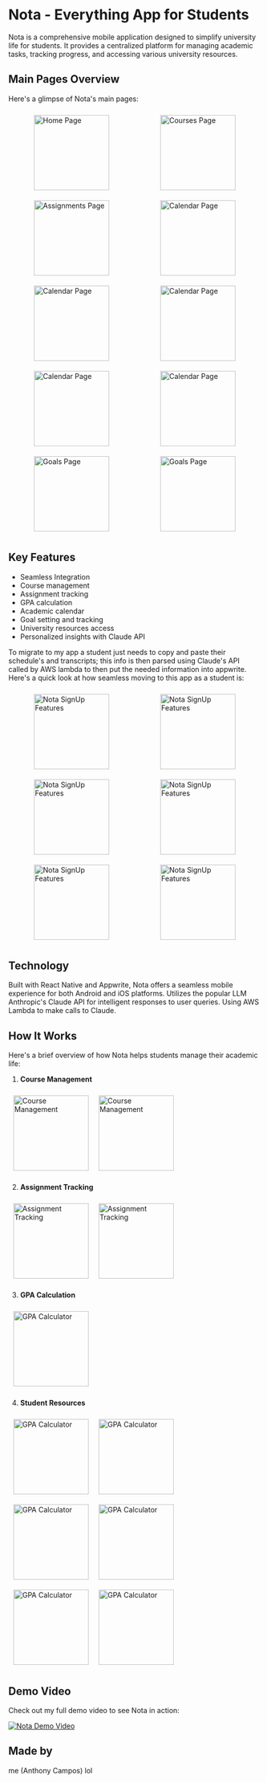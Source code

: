 # Nota - Everything App for Students

Nota is a comprehensive mobile application designed to simplify university life for students. It provides a centralized platform for managing academic tasks, tracking progress, and accessing various university resources.

## Main Pages Overview

Here's a glimpse of Nota's main pages:

<div style="display: flex; justify-content: space-around; flex-wrap: wrap;">
  <img src="NotaPics&Vids/IMG_3253.PNG" alt="Home Page" width="150" style="margin: 10px;"/>
  <img src="NotaPics&Vids/IMG_3254.PNG" alt="Courses Page" width="150" style="margin: 10px;"/>
  <img src="NotaPics&Vids/IMG_3257.PNG" alt="Assignments Page" width="150" style="margin: 10px;"/>
  <img src="NotaPics&Vids/IMG_3256.PNG" alt="Calendar Page" width="150" style="margin: 10px;"/>
  <img src="NotaPics&Vids/IMG_3263.PNG" alt="Calendar Page" width="150" style="margin: 10px;"/>
  <img src="NotaPics&Vids/IMG_3264.PNG" alt="Calendar Page" width="150" style="margin: 10px;"/>
  <img src="NotaPics&Vids/IMG_3261.PNG" alt="Calendar Page" width="150" style="margin: 10px;"/>
  <img src="NotaPics&Vids/IMG_3259.PNG" alt="Calendar Page" width="150" style="margin: 10px;"/>
  <img src="NotaPics&Vids/IMG_3267.PNG" alt="Goals Page" width="150" style="margin: 10px;"/>
  <img src="NotaPics&Vids/IMG_3268.PNG" alt="Goals Page" width="150" style="margin: 10px;"/>
</div>

## Key Features
- Seamless Integration
- Course management
- Assignment tracking
- GPA calculation
- Academic calendar
- Goal setting and tracking
- University resources access
- Personalized insights with Claude API

To migrate to my app a student just needs to copy and paste their schedule's and transcripts; this info is then parsed using Claude's API called by AWS lambda to then put the needed information into appwrite.
Here's a quick look at how seamless moving to this app as a student is:

<div style="display: flex; justify-content: space-around; flex-wrap: wrap;">
  <img src="NotaPics&Vids/IMG_3242.PNG" alt="Nota SignUp Features" width="150" style="margin: 10px;"/>
  <img src="NotaPics&Vids/IMG_3243.PNG" alt="Nota SignUp Features" width="150" style="margin: 10px;"/>
  <img src="NotaPics&Vids/IMG_3247.PNG" alt="Nota SignUp Features" width="150" style="margin: 10px;"/>
  <img src="NotaPics&Vids/IMG_3249.PNG" alt="Nota SignUp Features" width="150" style="margin: 10px;"/>
  <img src="NotaPics&Vids/IMG_3251.PNG" alt="Nota SignUp Features" width="150" style="margin: 10px;"/>
  <img src="NotaPics&Vids/IMG_3252.PNG" alt="Nota SignUp Features" width="150" style="margin: 10px;"/>
</div>

## Technology
Built with React Native and Appwrite, Nota offers a seamless mobile experience for both Android and iOS platforms.
Utilizes the popular LLM Anthropic's Claude API for intelligent responses to user queries. Using AWS Lambda to make calls to Claude.

## How It Works
Here's a brief overview of how Nota helps students manage their academic life:

1. **Course Management**
<div style="display: flex; justify-content: start; flex-wrap: wrap;">
  <img src="NotaPics&Vids/IMG_3284.PNG" alt="Course Management" width="150" style="margin: 10px;"/>
  <img src="NotaPics&Vids/IMG_3285.PNG" alt="Course Management" width="150" style="margin: 10px;"/>
</div>

2. **Assignment Tracking**
<div style="display: flex; justify-content: start; flex-wrap: wrap;">
  <img src="NotaPics&Vids/IMG_3256.PNG" alt="Assignment Tracking" width="150" style="margin: 10px;"/>
  <img src="NotaPics&Vids/IMG_3255.PNG" alt="Assignment Tracking" width="150" style="margin: 10px;"/>
</div>

3. **GPA Calculation**
<div style="display: flex; justify-content: start; flex-wrap: wrap;">
  <img src="NotaPics&Vids/IMG_3273.PNG" alt="GPA Calculator" width="150" style="margin: 10px;"/>
</div>

4. **Student Resources**
<div style="display: flex; justify-content: start; flex-wrap: wrap;">
  <img src="NotaPics&Vids/IMG_3279.PNG" alt="GPA Calculator" width="150" style="margin: 10px;"/>
  <img src="NotaPics&Vids/IMG_3276.PNG" alt="GPA Calculator" width="150" style="margin: 10px;"/>
  <img src="NotaPics&Vids/IMG_3275.PNG" alt="GPA Calculator" width="150" style="margin: 10px;"/>
  <img src="NotaPics&Vids/IMG_3280.PNG" alt="GPA Calculator" width="150" style="margin: 10px;"/>
  <img src="NotaPics&Vids/IMG_3278.PNG" alt="GPA Calculator" width="150" style="margin: 10px;"/>
  <img src="NotaPics&Vids/IMG_3277.PNG" alt="GPA Calculator" width="150" style="margin: 10px;"/>
</div>

## Demo Video
Check out my full demo video to see Nota in action:

[![Nota Demo Video](path_to_video_thumbnail.jpg)](path_to_full_demo_video.mp4)

## Made by
me (Anthony Campos) lol
